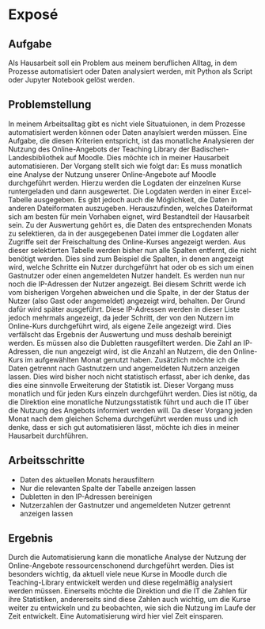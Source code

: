 # Exposé

## Aufgabe 
Als Hausarbeit soll ein Problem aus meinem beruflichen Alltag, in dem Prozesse automatisiert oder Daten analysiert werden, mit Python als Script oder Jupyter Notebook gelöst werden.

## Problemstellung
In meinem Arbeitsalltag gibt es nicht viele Situatuionen, in dem Prozesse automatisiert werden können oder Daten anaylsiert werden müssen.
Eine Aufgabe, die diesen Kriterien entspricht, ist das monatliche Analysieren der Nutzung des Online-Angebots der Teaching Library der Badischen-Landesbibliothek auf Moodle.
Dies möchte ich in meiner Hausarbeit automatisieren.
Der Vorgang stellt sich wie folgt dar:
Es muss monatlich eine Analyse der Nutzung unserer Online-Angebote auf Moodle durchgeführt werden. Hierzu werden die Logdaten der einzelnen Kurse runtergeladen und dann ausgewertet. Die Logdaten werden in einer Excel-Tabelle ausgegeben. Es gibt jedoch auch die Möglichkeit, die Daten in anderen Dateiformaten auszugeben. Herauszufinden, welches Dateiformat sich am besten für mein Vorhaben eignet, wird Bestandteil der Hausarbeit sein. Zu der Auswertung gehört es, die Daten des entsprechenden Monats zu selektieren, da in der ausgegebenen Datei immer die Logdaten aller Zugriffe seit der Freischaltung des Online-Kurses angezeigt werden. Aus dieser selektierten Tabelle werden bisher nun alle Spalten entfernt, die nicht benötigt werden. Dies sind zum Beispiel die Spalten, in denen angezeigt wird, welche Schritte ein Nutzer durchgeführt hat oder ob es sich um einen Gastnutzer oder einen angemeldeten Nutzer handelt. Es werden nun nur noch die IP-Adressen der Nutzer angezeigt. Bei diesem Schritt werde ich vom bisherigen Vorgehen abweichen und die Spalte, in der der Status der Nutzer (also Gast oder angemeldet) angezeigt wird, behalten. Der Grund dafür wird später ausgeführt.
Diese IP-Adressen werden in dieser Liste jedoch mehrmals angezeigt, da jeder Schritt, der von den Nutzern im Online-Kurs durchgeführt wird, als eigene Zeile angezeigt wird. Dies verfälscht das Ergebnis der Auswertung und muss deshalb bereinigt werden. Es müssen also die Dubletten rausgefiltert werden.
Die Zahl an IP-Adressen, die nun angezeigt wird, ist die Anzahl an Nutzern, die den Online-Kurs im aufgewählten Monat genutzt haben.
Zusätzlich möchte ich die Daten getrennt nach Gastnutzern und angemeldeten Nutzern anzeigen lassen. Dies wird bisher noch nicht statistisch erfasst, aber ich denke, das dies eine sinnvolle Erweiterung der Statistik ist.
Dieser Vorgang muss monatlich und für jeden Kurs einzeln durchgeführt werden. Dies ist nötig, da die Direktion eine monatliche Nutzungsstatistik führt und auch die IT über die Nutzung des Angebots informiert werden will.
Da dieser Vorgang jeden Monat nach dem gleichen Schema durchgeführt werden muss und ich denke, dass er sich gut automatisieren lässt, möchte ich dies in meiner Hausarbeit durchführen.

## Arbeitsschritte
- Daten des aktuellen Monats herausfiltern
- Nur die relevanten Spalte der Tabelle anzeigen lassen
- Dubletten in den IP-Adressen bereinigen
- Nutzerzahlen der Gastnutzer und angemeldeten Nutzer getrennt anzeigen lassen
 

## Ergebnis
Durch die Automatisierung kann die monatliche Analyse der Nutzung der Online-Angebote ressourcenschonend durchgeführt werden. Dies ist besonders wichtig, da aktuell viele neue Kurse in Moodle durch die Teaching-Library entwickelt werden und diese regelmäßig analysiert werden müssen. Einerseits möchte die Direktion und die IT die Zahlen für ihre Statistiken, andererseits sind diese Zahlen auch wichtig, um die Kurse weiter zu entwickeln und zu beobachten, wie sich die Nutzung im Laufe der Zeit entwickelt. 
Eine Automatisierung wird hier viel Zeit einsparen.


